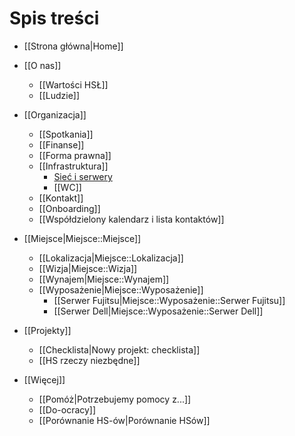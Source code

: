 # Spis treści

* [[Strona główna|Home]]
* [[O nas]]

  * [[Wartości HSŁ]]
  * [[Ludzie]]

* [[Organizacja]]
  
  * [[Spotkania]]
  * [[Finanse]]
  * [[Forma prawna]]
  * [[Infrastruktura]]
    * [Sieć i serwery](https://github.com/hakierspejs/hakierspejs-netzwerk/wiki)
    * [[WC]]
  * [[Kontakt]]
  * [[Onboarding]]
  * [[Współdzielony kalendarz i lista kontaktów]]

* [[Miejsce|Miejsce::Miejsce]]

  * [[Lokalizacja|Miejsce::Lokalizacja]]
  * [[Wizja|Miejsce::Wizja]]
  * [[Wynajem|Miejsce::Wynajem]]
  * [[Wyposażenie|Miejsce::Wyposażenie]]
    * [[Serwer Fujitsu|Miejsce::Wyposażenie::Serwer Fujitsu]]
    * [[Serwer Dell|Miejsce::Wyposażenie::Serwer Dell]]

* [[Projekty]]

  * [[Checklista|Nowy projekt: checklista]]
  * [[HS rzeczy niezbędne]]

* [[Więcej]]

  * [[Pomóż|Potrzebujemy pomocy z...]]
  * [[Do-ocracy]]
  * [[Porównanie HS-ów|Porównanie HSów]]